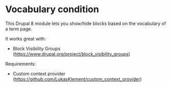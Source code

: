 # Vocabulary condition

This Drupal 8 module lets you show/hide blocks based on the vocabulary of a term page.

It works great with:
- Block Visibility Groups (https://www.drupal.org/project/block_visibility_groups)

Requirements:
- Custom context provider (https://github.com/LukasKlement/custom_context_provider)
